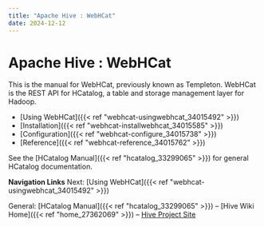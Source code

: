 ```yaml
---
title: "Apache Hive : WebHCat"
date: 2024-12-12
---
```


# Apache Hive : WebHCat

This is the manual for WebHCat, previously known as Templeton. WebHCat is the REST API for HCatalog, a table and storage management layer for Hadoop. 

* [Using WebHCat]({{< ref "webhcat-usingwebhcat_34015492" >}})
* [Installation]({{< ref "webhcat-installwebhcat_34015585" >}})
* [Configuration]({{< ref "webhcat-configure_34015738" >}})
* [Reference]({{< ref "webhcat-reference_34015762" >}})

See the [HCatalog Manual]({{< ref "hcatalog_33299065" >}}) for general HCatalog documentation.

**Navigation Links**
Next: [Using WebHCat]({{< ref "webhcat-usingwebhcat_34015492" >}})

General: [HCatalog Manual]({{< ref "hcatalog_33299065" >}}) – [Hive Wiki Home]({{< ref "home_27362069" >}}) – [Hive Project Site](http://hive.apache.org/)

 

 

